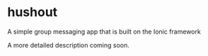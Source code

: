 # hushout
A simple group messaging app that is built on the Ionic framework

A more detailed description coming soon.